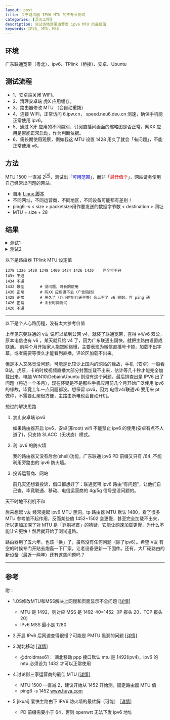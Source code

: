 ```yaml
---
layout: post
title: 关于路由器 IPV6 MTU 的不专业测试 
categories: [混沌工程]
description: 测试当地宽带运营商 ipv6 MTU 的最佳值
keywords: IPV6, MTU，MSS
---
```


## 环境
广东联通宽带（粤北）、ipv6、TPlink（桥接）、安卓、Ubuntu

## 测试流程
* 1、安卓端关闭 WIFI。
* 2、清理安卓端 虎X 应用缓存。
* 3、路由器修改 MTU （会自动重拨）
* 4、连接 WIFI，正常访问 6.ipw.cn， speed.neu6.deu.cn 测速，确保手机能正常使用 ipv6。
* 5、通过 X牙 应用的不同类别、订阅直播间画面的缩略图是否正常，网XX 应用是否能正常启动，作为判断依据。
* 6、需长期使用观察，例如我这 MTU 设置 1428 用久了就会「有问题」，不能正常使用 v6。

## 方法
 
 MTU 1500 一直减 2<font color="#0645ad"><sup>[[4]](https://www.v2ex.com/t/920462)</sup></font>，测试出「<font color="#0000dd">可用范围</font>」，而非「<font color="#dd0000">~~最佳值？~~</font>」，网站请务使用自己经常出问题的网站。

* 自用 [Linux 脚本](*)
* 不同网址，不同运营商，不同地区，不同设备可能都有差别！
* ping6 -s < size > packetsize用作要发送的数据字节数 < destination > 网址
* MTU = size + 28

## 结果

<details><summary>测试1</summary>

```bash
ping6 -c 4 -s 1300 www.huya.com
```
--------------------
|   size    |   平均值  |  MTU  |      附     |  路由器 MTU: 1480 |
|   :----:  |   :----: | :----:|   :----:    |   :----:        |            
|   141+    | ~~不通~~  | 1+++ |            |                   |
|   1410    | ~~不通~~  | 1438 |            |                   |
|   1408    | ~~不通~~    | 1436 |            |                   |
|   1406    | ~~不通~~  | 1434 |    多次测试  |     临界线              |
|   1404    |   25.346  | 1432 |    多次测试 |     临界线      |
|   1402    |   25.734  | 1430 |            |                   |
|   1400    |   25.754  | 1428 |            |                   |
|   13XX    |   正常    | 1XXX |             |                   |
|   12XX    |   正常    | 1XXX |             |                   |

--------------------

|   size    |   平均值  |  MTU  |      附    |  路由器 MTU: 1432 |
|   :----:  |   :----:  | :----:|   :----:  |   :----:          |    
|   1386    | ~~不通~~  | 1414 |    多次测试 |     临界线        |
|   1384    | 15.454   | 1412 |     多次测试 |    临界线         |
|   1382    | 16.511   | 1410 |             |                   |

--------------------

|   size    |   平均值  |  MTU  |      附     |  路由器 MTU: 1420 |
|   :----:  |   :----:  | :----:|   :----:    |   :----:        |    
|   1376    | ~~不通~~  | 1404 |             |                   |
|   1374    | ~~不通~~  | 1402 |    多次测试  |     临界线        |
|   1372    |   22.438  | 1400 |    多次测试  |     临界线        |
|   1370    |   22.435  | 1398 |             |                   |
|   1368    |   22.459  | 1396 |             |                   |
|   1366    |   22.393  | 1394 |             |                   |

--------------------

</details>







<details><summary>测试2</summary>

路由器 MTU 1430
```bash
ping6 -s 1300 6.ipw.cn     通
ping6 -s 1200 www.huya.com 通
ping6 -s 1300 www.huya.com 通
ping6 -s 1400 www.huya.com 不通
```
路由器 MTU 1480
```bash
ping6 -s 1404 www.huya.com 通   MTU 为 1430 小于 1404 通
ping6 -s 1480 www.huya.com 不通
ping6 -s 1500 6.ipw.cn     通   
ping6 -s 1500 www.qq.com   通 
ping6 -s 60000 www.qq.com  通   www.qq.com小于 6W    通
```

</details>

以下是路由器 TPlink MTU 设定值
```
1378 1326 1420 1348 1400 1424 1426 1430    完全打不开
143+ 不通 
1434 不通
1432 最佳       # 没问题，可长期使用
1430 正常       # 网XX 应用进不去（广告阻挡）
1428 正常       # 用久了（几小时到几天不等）会上不了 v6 网站，可 ping 通
1426 正常       # 未长时间测试
1420 不通
```




-----------------------------------------
以下是个人心路历程，没有太大参考价值

上年见东莞联通的 v友 说可以拿到公网 v4，就装了联通宽带，喜得 v4/v6 双公，原本电信也有 v6 ，某天就只给 v4 了，因为广东联通出国快，就把主路由设置成联通。
前两个月开始家人抱怨网络慢，主要表现为微信直播号卡顿，加载不出字幕，或者需要等很久才能看到直播，评论区加载不出来。

但是本人又感觉没问题，可能是比较少上国内的网站的缘故，手机（安卓）一般看 B站，虎牙，卡的时候视频直播大部分封面加载不出来，估计等几十秒才能完全加载出来。电脑 WIN10\Debain\Ubuntu 则没有这个问题，最后排查出是 IPV6 出了问题（将近一个多月），现在怀疑是不是那些手机应用前几个月开始广泛使用 ipv6 的缘故，毕竟上年一点问题都没。想保留 ipv6，因为 电信v4/联通v6 要用来 pt 做种，不需要汇聚很方便，主路由断电也会自动开机。

想过的解决思路
1. 禁止安卓端 ipv6

    如果路由器开启 ipv6，安卓(非root) wifi 不能禁止 ipv6 的使用(安卓有点不人道了)，只支持 SLACC（无状态）模式。

2. 利 ipv6 的防火墙

    我的路由器又没有后台(shell)功能，广东联通 ipv6 PD 前缀又只有 /64 ,不能利用旁路由的 ipv6 防火墙。

3. 投诉运营商、网站

    前几天还想着投诉，借口都想好了：联通宽带 ipv6 路由“有问题”，让他们自己查，毕竟联通、移动、电信运营商的 4g/5g 信号是没问题的。

天不时地不利机不和

后来想起 v友 经常提起 ipv6 MTU 黑洞。tp 路由器 MTU 默认 1480，看了很多 MTU 参考值不起作用，反而某些值 1452~1502 会更慢，甚至完全加载不出来，所以更加加深了对 MTU 是「罪魁祸首」的猜疑，它能让网速加载更慢，为什么不能让它更快！然后就开始了测试道路。

路由器用了五六年，也该「换」了，虽然没有任何问题（除了ipv6）。希望 V友 有空的时候专门开贴去炮轰一下厂家，让老设备更新一下固件。还有，大厂硬路由的新设备（最近一两年）还有这些问题吗？

-----------------------------------------


## 参考
附：

- 1.OS修改MTU和MSS解决上网慢和页面显示不全问题 [[详情]](https://danteng.org/ros-change-mtu-mss-solve-page-problems/)
    -  MTU 是 1492，则对应 MSS 是 1492-40=1452（IP 报头 20，TCP 报头 20）
    -  IPv6 MSS 最小是 1280

- 2.开启 IPv6 后网速变得很慢？可能是 PMTU 黑洞的问题 [[详情]](https://www.v2ex.com/t/800024)

- 3.湖北移动 [[详情]](https://www.v2ex.com/t/928381)
    -  @droidmax61： 湖北移动 ppp 接口默认 mtu 是 1492(ipv4)，ipv6 的 mtu 必须设为 1432 才可以正常使用

- 4.讨论御三家运营商的最佳 MTU [[详情]](https://www.v2ex.com/t/920462)
    -  MTU 1500 一直减 2，建议开始从 1452 开始测。固定路由器 MTU 值
    -  ping6 -s 1452 www.huya.com 

- 5.[ikuai] 爱快主路由下 IPV6 防火墙的最优解（可能） [[详情]](https://www.right.com.cn/forum/thread-8277247-1-1.html)
    - PD 前缀需要小于 64，否则 openwrt 无法下发 ipv6 地址



